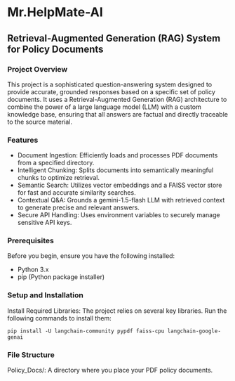 # Mr.HelpMate-AI
## Retrieval-Augmented Generation (RAG) System for Policy Documents
### Project Overview
This project is a sophisticated question-answering system designed to provide accurate, grounded responses based on a specific set of policy documents. It uses a Retrieval-Augmented Generation (RAG) architecture to combine the power of a large language model (LLM) with a custom knowledge base, ensuring that all answers are factual and directly traceable to the source material.
### Features
- Document Ingestion: Efficiently loads and processes PDF documents from a specified directory.
- Intelligent Chunking: Splits documents into semantically meaningful chunks to optimize retrieval.
- Semantic Search: Utilizes vector embeddings and a FAISS vector store for fast and accurate similarity searches.
- Contextual Q&A: Grounds a gemini-1.5-flash LLM with retrieved context to generate precise and relevant answers.
- Secure API Handling: Uses environment variables to securely manage sensitive API keys.

### Prerequisites
Before you begin, ensure you have the following installed:
- Python 3.x
- pip (Python package installer)

### Setup and Installation
Install Required Libraries:
The project relies on several key libraries. Run the following commands to install them:

```
pip install -U langchain-community pypdf faiss-cpu langchain-google-genai
```
### File Structure
Policy_Docs/: A directory where you place your PDF policy documents.
